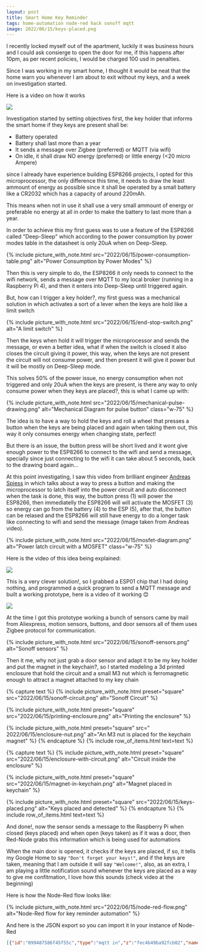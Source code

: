 ```yaml
---
layout: post
title: Smart Home Key Reminder
tags: home-automation node-red hack sonoff mqtt
image: 2022/06/15/keys-placed.png
---
```


I recently locked myself out of the apartment, luckily it was business hours
and I could ask consierge to open the door for me, if this happens after 10pm,
as per recent policies, I would be charged 100 usd in penalties.

Since I was working in my smart home, I thought it would be neat that the home
warn you whenever I am about to exit without my keys, and a week on
investigation started.

Here is a video on how it works

![](https://youtu.be/D_sBs_NYOe8)

Investigation started by setting objectives first, the key holder that informs
the smart home if they keys are present shall be:

* Battery operated
* Battery shall last more than a year
* It sends a message over Zigbee (preferred) or MQTT (via wifi)
* On idle, it shall draw NO energy (preferred) or little energy (<20 micro
Ampere)

since I already have experience building ESP8266 projects, I opted for this
microprocessor, the only difference this time, it needs to draw the least
ammount of energy as possible since it shall be operated by a small battery
like a CR2032 which has a capacity of around 220mAh.

This means when not in use it shall use a very small ammount of energy or
preferable no energy at all in order to make the battery to last more than a
year.

In order to achieve this my first guess was to use a feature of the ESP8266
called "Deep-Sleep" which according to the power consumption by power modes
table in the datasheet is only 20uA when on Deep-Sleep.

{%
  include picture_with_note.html
    src="2022/06/15/power-consumption-table.png"
    alt="Power Consumption by Power Modes"
%}

Then this is very simple to do, the ESP8266 it only needs to connect to the
wifi network, sends a message over MQTT to my local broker (running in a
Raspberry Pi 4), and then it enters into Deep-Sleep until triggered again.

But, how can I trigger a key holder?, my first guess was a mechanical solution
in which activates a sort of a lever when the keys are hold like a limit switch

{%
  include picture_with_note.html
    src="2022/06/15/end-stop-switch.png"
    alt="A limit switch"
%}

Then the keys when hold it will trigger the microprocessor and sends
the message, or even a better idea, what if when the switch is closed it also
closes the circuit giving it power, this way, when the keys are not present the
circuit will not consume power, and then present it will give it power but it
will be mostly on Deep-Sleep mode.

This solves 50% of the power issue, no energy consumption when not triggered
and only 20uA when the keys are present, is there any way to only consume power
when they keys are placed?, this is what I came up with:

{%
  include picture_with_note.html
    src="2022/06/15/mechanical-pulse-drawing.png"
    alt="Mechanical Diagram for pulse button"
    class="w-75"
%}

The idea is to have a way to hold the keys and roll a wheel that presses a
button when the keys are being placed and again when taking them out, this way
it only consumes energy when changing state, perfect!

But there is an issue, the button press will be short lived and it wont give
enough power to the ESP8266 to connect to the wifi and send a message,
specially since just connecting to the wifi it can take about 5 seconds, back
to the drawing board again...

At this point investigating, I saw this video from brilliant engineer [Andreas
Spiess](https://www.youtube.com/c/AndreasSpiess) in which talks about a way to
press a button and making the microprocessor to latch itself into the power
circuit and auto disconnect when the task is done, this way, the button press
(1) will power the ESP8266, then immediatelly the ESP8266 will will activate
the MOSFET (3) so energy can go from the battery (4) to the ESP (5), after
that, the button can be relased and the ESP8266 will still have energy to do a
longer task like connecting to wifi and send the message (image taken from
Andreas video).

{%
  include picture_with_note.html
    src="2022/06/15/mosfet-diagram.png"
    alt="Power latch circuit with a MOSFET"
    class="w-75"
%}

Here is the video of this idea being explained:

![](https://youtu.be/nbMfb0dIvYc)

This is a very clever solution!, so I grabbed a ESP01 chip that I had doing
nothing, and programmed a quick program to send a MQTT message and built a
working prototype, here is a video of it working :blush:

![](https://youtu.be/L1iz5gWGAso)

At the time I got this prototype working a bunch of sensors came by mail from
Aliexpress, motion sensors, buttons, and door sensors all of them uses Zigbee
protocol for communication.

{%
  include picture_with_note.html
    src="2022/06/15/sonoff-sensors.png"
    alt="Sonoff sensors"
%}

Then it me, why not just grab a door sensor and adapt it to be my key holder
and put the magnet in the keychain?, so I started modeling a 3d printed
enclosure that hold the circuit and a small M3 nut which is ferromagnetic
enough to attract a magnet attached to my key chain

{% capture text %}
{%
  include picture_with_note.html
    preset="square"
    src="2022/06/15/sonoff-circuit.png"
    alt="Sonoff Circuit"
%}
<!--split-->
{%
  include picture_with_note.html
    preset="square"
    src="2022/06/15/printing-enclosure.png"
    alt="Printing the enclosure"
%}
<!--split-->
{%
  include picture_with_note.html
    preset="square"
    src=" 2022/06/15/enclosure-nut.png"
    alt="An M3 nut is placed for the keychain magnet"
%}
{% endcapture %}
{% include row_of_items.html text=text %}

{% capture text %}
{%
  include picture_with_note.html
    preset="square"
    src="2022/06/15/enclosure-with-circuit.png"
    alt="Circuit inside the enclosure"
%}
<!--split-->
{%
  include picture_with_note.html
    preset="square"
    src="2022/06/15/magnet-in-keychain.png"
    alt="Magnet placed in keychain"
%}
<!--split-->
{%
  include picture_with_note.html
    preset="square"
    src="2022/06/15/keys-placed.png"
    alt="Keys placed and detected"
%}
{% endcapture %}
{% include row_of_items.html text=text %}

And done!, now the sensor sends a message to the Raspberry Pi when closed
(keys placed) and when open (keys taken) as if it was a door, then Red-Node
grabs this information which is being used for automations

When the main door is opened, it checks if the keys are placed, if so, it tells
my Google Home to say `"Don't forget your keys!"`, and if the keys are taken,
meaning that I am outside it will say `"Welcome!"`, also, as an extra, I am
playing a little notification sound whenever the keys are placed as a way to
give me confitmation, I love how this sounds (check video at the beginning)

Here is how the Node-Red flow looks like:

{%
  include picture_with_note.html
    src="2022/06/15/node-red-flow.png"
    alt="Node-Red flow for key reminder automation"
%}

And here is the JSON export so you can import it in your instance of Node-Red

```json
[{"id":"099487586f45f55c","type":"mqtt in","z":"fec4b49ba92fcb02","name":"","topic":"zigbee2mqtt/main_door_contact_sensor","qos":"2","datatype":"json","broker":"d038737d9ec4f893","nl":false,"rap":true,"rh":0,"inputs":0,"x":190,"y":1360,"wires":[["75fa75f9290d2321","80b2102ecaacff89"]]},{"id":"75fa75f9290d2321","type":"switch","z":"fec4b49ba92fcb02","name":"contact is false","property":"payload.contact","propertyType":"msg","rules":[{"t":"false"}],"checkall":"true","repair":false,"outputs":1,"x":500,"y":1400,"wires":[["96c415c7e6adc921"]]},{"id":"80b2102ecaacff89","type":"switch","z":"fec4b49ba92fcb02","name":"contact is true","property":"payload.contact","propertyType":"msg","rules":[{"t":"true"}],"checkall":"true","repair":false,"outputs":1,"x":500,"y":1360,"wires":[[]]},{"id":"96c415c7e6adc921","type":"api-current-state","z":"fec4b49ba92fcb02","name":"","server":"a7e32585d87233f4","version":3,"outputs":1,"halt_if":"","halt_if_type":"str","halt_if_compare":"is","entity_id":"binary_sensor.main_door_contact_sensor_key_holder_contact","state_type":"str","blockInputOverrides":true,"outputProperties":[{"property":"payload","propertyType":"msg","value":"","valueType":"entityState"},{"property":"data","propertyType":"msg","value":"","valueType":"entity"}],"for":"0","forType":"num","forUnits":"minutes","override_topic":false,"state_location":"payload","override_payload":"msg","entity_location":"data","override_data":"msg","x":870,"y":1400,"wires":[["7a88cbe45a8a0840","e1b158241ac56f2d"]]},{"id":"7a88cbe45a8a0840","type":"switch","z":"fec4b49ba92fcb02","name":"off","property":"payload","propertyType":"msg","rules":[{"t":"eq","v":"off","vt":"str"}],"checkall":"true","repair":false,"outputs":1,"x":1230,"y":1400,"wires":[["5ac241fbc71c819a"]]},{"id":"e1b158241ac56f2d","type":"switch","z":"fec4b49ba92fcb02","name":"on","property":"payload","propertyType":"msg","rules":[{"t":"eq","v":"on","vt":"str"}],"checkall":"true","repair":false,"outputs":1,"x":1230,"y":1460,"wires":[["43963f905f72ddd8"]]},{"id":"5ac241fbc71c819a","type":"api-call-service","z":"fec4b49ba92fcb02","name":"","server":"a7e32585d87233f4","version":5,"debugenabled":false,"domain":"media_player","service":"volume_set","areaId":[],"deviceId":[],"entityId":["media_player.living_room_speaker"],"data":"{\"volume_level\": 1.0}","dataType":"json","mergeContext":"","mustacheAltTags":false,"outputProperties":[],"queue":"none","x":1410,"y":1400,"wires":[["b2af8179aa7c7953"]]},{"id":"43963f905f72ddd8","type":"api-call-service","z":"fec4b49ba92fcb02","name":"","server":"a7e32585d87233f4","version":5,"debugenabled":false,"domain":"media_player","service":"volume_set","areaId":[],"deviceId":[],"entityId":["media_player.living_room_speaker"],"data":"{\"volume_level\": 1.0}","dataType":"json","mergeContext":"","mustacheAltTags":false,"outputProperties":[],"queue":"none","x":1410,"y":1460,"wires":[["58259eec96fc6553"]]},{"id":"b2af8179aa7c7953","type":"api-call-service","z":"fec4b49ba92fcb02","name":"Joe, Don't forget your keys!","server":"a7e32585d87233f4","version":5,"debugenabled":false,"domain":"tts","service":"google_translate_say","areaId":[],"deviceId":[],"entityId":["media_player.living_room_speaker"],"data":"{\t   \"message\":\"Joe, Don't forget your keys!\",\t   \"cache\": \"true\"\t}","dataType":"jsonata","mergeContext":"","mustacheAltTags":false,"outputProperties":[],"queue":"none","x":1700,"y":1400,"wires":[[]]},{"id":"58259eec96fc6553","type":"api-call-service","z":"fec4b49ba92fcb02","name":"Welcome!","server":"a7e32585d87233f4","version":5,"debugenabled":false,"domain":"tts","service":"google_translate_say","areaId":[],"deviceId":[],"entityId":["media_player.living_room_speaker"],"data":"{\t   \"message\":\"Welcome!\",\t   \"cache\": \"true\"\t}","dataType":"jsonata","mergeContext":"","mustacheAltTags":false,"outputProperties":[],"queue":"none","x":1640,"y":1460,"wires":[[]]},{"id":"376c8512cb3712ff","type":"mqtt in","z":"fec4b49ba92fcb02","name":"","topic":"zigbee2mqtt/main_door_contact_sensor_key_holder","qos":"2","datatype":"json","broker":"d038737d9ec4f893","nl":false,"rap":true,"rh":0,"inputs":0,"x":230,"y":1480,"wires":[["4486b9ce45a6f9c2"]]},{"id":"4486b9ce45a6f9c2","type":"switch","z":"fec4b49ba92fcb02","name":"contact is true","property":"payload.contact","propertyType":"msg","rules":[{"t":"true"}],"checkall":"true","repair":false,"outputs":1,"x":520,"y":1480,"wires":[["fc1a27b69e93bc3f"]]},{"id":"fc1a27b69e93bc3f","type":"reusable","z":"fec4b49ba92fcb02","name":"","target":"set media player idle","outputs":1,"x":720,"y":1480,"wires":[["6f8a259d3efb8e8a"]]},{"id":"6f8a259d3efb8e8a","type":"api-call-service","z":"fec4b49ba92fcb02","name":"notification_sound.wav","server":"a7e32585d87233f4","version":5,"debugenabled":false,"domain":"media_player","service":"play_media","areaId":[],"deviceId":[],"entityId":["media_player.living_room_speaker"],"data":"{\"media_content_id\":\"http://192.168.1.80/notification_sound.wav\",\"media_content_type\":\"audio/mp3\"}","dataType":"json","mergeContext":"","mustacheAltTags":false,"outputProperties":[],"queue":"none","x":940,"y":1480,"wires":[[]]},{"id":"d038737d9ec4f893","type":"mqtt-broker","name":"","broker":"mosquitto","port":"1883","clientid":"","autoConnect":true,"usetls":false,"protocolVersion":"4","keepalive":"60","cleansession":true,"birthTopic":"","birthQos":"0","birthPayload":"","birthMsg":{},"closeTopic":"","closeQos":"0","closePayload":"","closeMsg":{},"willTopic":"","willQos":"0","willPayload":"","willMsg":{},"sessionExpiry":""},{"id":"a7e32585d87233f4","type":"server","name":"Home Assistant","version":2,"addon":false,"rejectUnauthorizedCerts":true,"ha_boolean":"y|yes|true|on|home|open","connectionDelay":true,"cacheJson":true,"heartbeat":false,"heartbeatInterval":"30"}]
```
